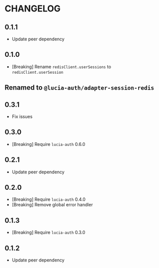 # CHANGELOG

## 0.1.1

- Update peer dependency

## 0.1.0

- [Breaking] Rename `redisClient.userSessions` to `redisClient.userSession`

## Renamed to `@lucia-auth/adapter-session-redis`

## 0.3.1

- Fix issues

## 0.3.0

- [Breaking] Require `lucia-auth` 0.6.0

## 0.2.1

- Update peer dependency

## 0.2.0

- [Breaking] Require `lucia-auth` 0.4.0
- [Breaking] Remove global error handler

## 0.1.3

- [Breaking] Require `lucia-auth` 0.3.0

## 0.1.2

- Update peer dependency
